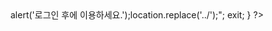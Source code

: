 <?php

session_set_cookie_params(0, "/"); // 세션쿠키가 적용되는 위치 (특별한 경우가 없다면 일반적으로 홈디렉토리 루트경로인 / 를 설정합니다.) 
ini_set("session.cookie_domain", "세션이활성화될도메인"); 
ini_set("session.gc_maxlifetime", ""); // 사용자가 아무짓안할경우 마감한다 세션 만료시간 설정
// session.cache_expire 세션캐쉬 삭제되는 시간  분단위
## 웹브라우저를 끌때까지 생존한다 ##
//session.cookie_lifetime = 0
session_start();
//session_register($_SESSION['ss_num']);
//$_SESSION은 php4.1 이후 버젼에서 사용가능 합니다. 그 전 버젼은 session_register() 함수를 사용 하셔야 합니다.

if($_SESSION['user_code'] == ""){ echo "<script>alert('로그인 후에 이용하세요.');location.replace('../');</script>"; exit; }






 ?>
